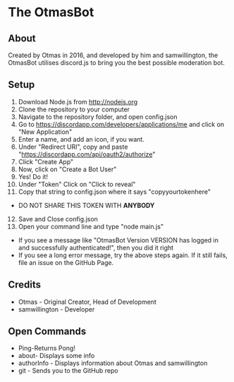 # The OtmasBot

## About
Created by Otmas in 2016, and developed by him and samwillington, the OtmasBot utilises discord.js to bring you the best possible moderation bot.

## Setup
1. Download Node.js from http://nodejs.org
2. Clone the repository to your computer
3. Navigate to the repository folder, and open config.json
4. Go to https://discordapp.com/developers/applications/me and click on "New Application"
5. Enter a name, and add an icon, if you want.
6. Under "Redirect URI", copy and paste "https://discordapp.com/api/oauth2/authorize"
7. Click "Create App"
8. Now, click on "Create a Bot User"
9. Yes! Do it!
10. Under "Token" Click on "Click to reveal"
11. Copy that string to config.json where it says "copyyourtokenhere"
  * DO NOT SHARE THIS TOKEN WITH **ANYBODY**
12. Save and Close config.json
13. Open your command line and type "node main.js"
  * If you see a message like "OtmasBot Version VERSION has logged in and successfully authenticated!", then you did it right
  * If you see a long error message, try the above steps again. If it still fails, file an issue on the GitHub Page.

## Credits
* Otmas - Original Creator, Head of Development
* samwillington - Developer

## Open Commands
* Ping-Returns Pong!
* about- Displays some info
* authorInfo - Displays information about Otmas and samwillington
* git - Sends you to the GitHub repo
